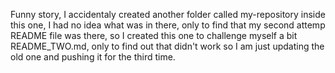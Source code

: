 Funny story, I accidentaly created another folder called my-repository inside this one, I had no idea what was in there, only to find that my second attemp README file was there, so I created this one to challenge myself a bit README_TWO.md, only to find out that didn't work so I am just updating the old one and pushing it for the third time.
